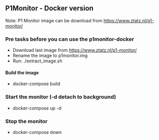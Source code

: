 ## P1Monitor - Docker version

Note:  P1 Monitor image can be download from https://www.ztatz.nl/p1-monitor/

### Pre tasks before you can use the p1monitor-docker
- Download last image from https://www.ztatz.nl/p1-monitor/
- Rename the image to p1monitor.img
- Run: ./extract_image.sh

#### Build the image
- docker-compose build

### Start the monitor (-d detach to background)
- docker-compose up -d

### Stop the monitor
- docker-compose down

